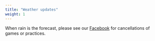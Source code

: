 ```yaml
---
title: "Weather updates"
weight: 1
---
```


When rain is the forecast, please see
our [Facebook](https://www.facebook.com/NorthsideSoccerLeague/) for
cancellations of games or practices.



